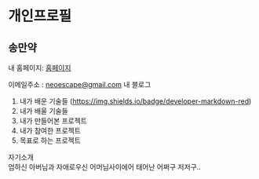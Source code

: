 개인프로필  
==============
송만약
-----------------------
내 홈페이지: [홈페이지][homepage]

[homepage]: http://4wesome.com "Go 내 홈페이지"

이메일주소 : <neoescape@gmail.com>
내 블로그<BR />


1. 내가 배운 기술들
(https://img.shields.io/badge/developer-markdown-red)
2. 내가 배울 기술들
3. 내가 만들어본 프로젝트
4. 내가 참여한 프로젝트
5. 목표로 하는 프로젝트

자기소개<BR />
엄하신 아버님과 자애로우신 어머님사이에어 태어난 어쩌구 저저구..
